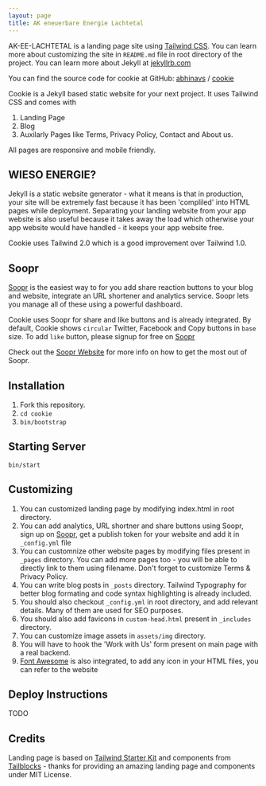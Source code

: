 ```yaml
---
layout: page
title: AK eneuerbare Energie Lachtetal 
---
```


AK-EE-LACHTETAL is a landing page site using [Tailwind CSS](https://www.tailwindcss.com/). You can learn more about customizing the site in `README.md` file in root directory of the project. You can learn more about Jekyll  at [jekyllrb.com](https://jekyllrb.com/)

You can find the source code for cookie at GitHub:
[abhinavs](https://github.com/abhinavs) /
[cookie](https://github.com/abhinavs/cookie)

Cookie is a Jekyll based static website for your next project. It uses Tailwind CSS and comes with
1. Landing Page
2. Blog
3. Auxilarly Pages like Terms, Privacy Policy, Contact and About us.

All pages are responsive and mobile friendly.

## WIESO ENERGIE?
Jekyll is a static website generator - what it means is that in production, your site will be extremely fast because it has been 'compliled' into HTML pages while deployment. Separating your landing website from your app website is also useful because it takes away the load which otherwise your app website would have handled - it keeps your app website free.

Cookie uses Tailwind 2.0 which is a good improvement over Tailwind 1.0.

## Soopr
[Soopr][soopr-website] is the easiest way to for you add share reaction buttons to your blog and website, integrate an URL shortener and analytics service. Soopr lets you manage all of these using a powerful dashboard.

Cookie uses Soopr for share and like buttons and is already integrated. By default, Cookie shows `circular` Twitter, Facebook and Copy buttons in `base` size. To add `like` button, please signup for free on [Soopr][soopr-website]

Check out the [Soopr Website][soopr-website] for more info on how to get the most out of Soopr. 


## Installation
1. Fork this repository.
2. `cd cookie`
3. `bin/bootstrap`

## Starting Server
`bin/start`

## Customizing
1. You can customized landing page by modifying index.html in root directory.
2. You can add analytics, URL shortner and share buttons using Soopr, sign up on [Soopr][soopr-website], get a publish token for your website and add it in `_config.yml` file 
3. You can customnize other website pages by modifying files present in `_pages` directory. You can add more pages too - you will be able to directly link to them using filename. Don't forget to customize Terms & Privacy Policy.
4. You can write blog posts in `_posts` directory. Tailwind Typography for better blog formating and code syntax highlighting is already included.
5. You should also checkout `_config.yml` in root directory, and add relevant details. Many of them are used for SEO purposes.
6. You should also add favicons in `custom-head.html` present in `_includes` directory.
7. You can customize image assets in `assets/img` directory.
8. You will have to hook the 'Work with Us' form present on main page with a real backend.
9. [Font Awesome](https://fontawesome.com/) is also integrated, to add any icon in your HTML files, you can refer to the website

## Deploy Instructions
TODO

## Credits
Landing page is based on [Tailwind Starter Kit](https://www.creative-tim.com/learning-lab/tailwind-starter-kit/presentation) and components from [Tailblocks](https://tailblocks.cc/) - thanks for providing an amazing landing page and components under MIT License.


[soopr-website]: https://www.soopr.co
